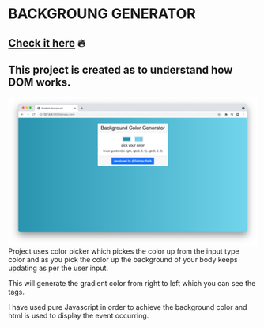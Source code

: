 # BACKGROUNG GENERATOR
## [Check it here]( https://sehbaz.github.io/background-generator-JS/) :fire:
## This project is created as to understand how DOM works.
![](https://github.com/Sehbaz/image-storage/blob/main/Screenshot%202021-06-20%20at%2023.07.08.png)
Project uses color picker which pickes the color up from the input type color and as you pick the color up the background of your body keeps updating as per the user input.

This will generate the gradient color from right to left which you can see the tags.

I have used pure Javascript in order to achieve the background color and html is used to display the event occurring.
